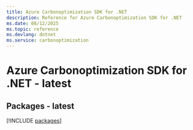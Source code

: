```yaml
---
title: Azure Carbonoptimization SDK for .NET
description: Reference for Azure Carbonoptimization SDK for .NET
ms.date: 08/12/2025
ms.topic: reference
ms.devlang: dotnet
ms.service: carbonoptimization
---
```

# Azure Carbonoptimization SDK for .NET - latest
## Packages - latest
[!INCLUDE [packages](carbonoptimization-index.md)]